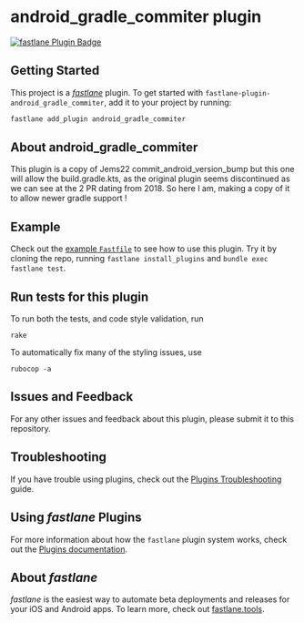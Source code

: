 # android_gradle_commiter plugin

[![fastlane Plugin Badge](https://rawcdn.githack.com/fastlane/fastlane/master/fastlane/assets/plugin-badge.svg)](https://rubygems.org/gems/fastlane-plugin-android_gradle_commiter)

## Getting Started

This project is a [_fastlane_](https://github.com/fastlane/fastlane) plugin. To get started with `fastlane-plugin-android_gradle_commiter`, add it to your project by running:

```bash
fastlane add_plugin android_gradle_commiter
```

## About android_gradle_commiter

This plugin is a copy of Jems22 commit_android_version_bump but this one will allow the build.gradle.kts, as the original plugin seems discontinued as we can see at the 2 PR dating from 2018. So here I am, making a copy of it to allow newer gradle support !

## Example

Check out the [example `Fastfile`](fastlane/Fastfile) to see how to use this plugin. Try it by cloning the repo, running `fastlane install_plugins` and `bundle exec fastlane test`.

## Run tests for this plugin

To run both the tests, and code style validation, run

```
rake
```

To automatically fix many of the styling issues, use
```
rubocop -a
```

## Issues and Feedback

For any other issues and feedback about this plugin, please submit it to this repository.

## Troubleshooting

If you have trouble using plugins, check out the [Plugins Troubleshooting](https://docs.fastlane.tools/plugins/plugins-troubleshooting/) guide.

## Using _fastlane_ Plugins

For more information about how the `fastlane` plugin system works, check out the [Plugins documentation](https://docs.fastlane.tools/plugins/create-plugin/).

## About _fastlane_

_fastlane_ is the easiest way to automate beta deployments and releases for your iOS and Android apps. To learn more, check out [fastlane.tools](https://fastlane.tools).

